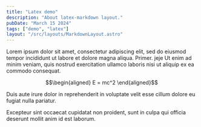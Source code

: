```yaml
---
title: "Latex demo"
description: "About latex-markdown layout."
pubDate: "March 15 2024"
tags: ["demo", "latex"]
layout: "/src/layouts/MarkdownLayout.astro"
---
```


Lorem ipsum dolor sit amet, consectetur adipiscing elit, sed do eiusmod tempor incididunt ut labore et dolore magna aliqua. Primer.
jeje
Ut enim ad minim veniam, quis nostrud exercitation ullamco laboris nisi ut aliquip ex ea commodo consequat. 

$$\begin{aligned}
E = mc^2
\end{aligned}$$

Duis aute irure dolor in reprehenderit in voluptate velit esse cillum dolore eu fugiat nulla pariatur. 

Excepteur sint occaecat cupidatat non proident, sunt in culpa qui officia deserunt mollit anim id est laborum.

